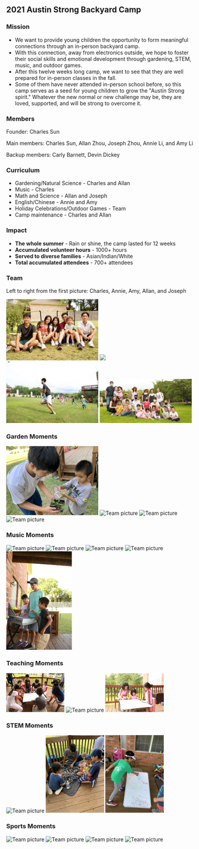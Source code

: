 ## 2021 Austin Strong Backyard Camp

### Mission

* We want to provide young children the opportunity to form meaningful connections through an in-person backyard camp. 
* With this connection, away from electronics outside, we hope to foster their social skills and emotional development through gardening, STEM, music, and outdoor games. 
* After this twelve weeks long camp, we want to see that they are well prepared for in-person classes in the fall. 
* Some of them have never attended in-person school before, so this camp serves as a seed for young children to grow the "Austin Strong spirit." Whatever the new normal or new challenge may be, they are loved, supported, and will be strong to overcome it. 


### Members

Founder: Charles Sun

Main members: Charles Sun, Allan Zhou, Joseph Zhou, Annie Li, and Amy Li

Backup members: Carly Barnett, Devin Dickey

### Curriculum
* Gardening/Natural Science -  Charles and Allan
* Music - Charles
* Math and Science - Allan and Joseph
* English/Chinese - Annie and Amy
* Holiday Celebrations/Outdoor Games - Team
* Camp maintenance - Charles and Allan

### Impact

* **The whole summer** - Rain or shine, the camp lasted for 12 weeks
* **Accumulated volunteer hours** - 1000+ hours
* **Served to diverse families** - Asian/Indian/White
* **Total accumulated attendees** - 700+ attendees

### Team

Left to right from the first picture: Charles, Annie, Amy, Allan, and Joseph

<img src="images/Team/Impact.JPG"
     style="width: 49%" />
<img src="images/Team/G3.JPG"
     style="width: 49%" />
<img src="images/GCamp2.JPG"
     style="width: 49%" />
<img src="images/Team/G1WHS.JPG"
     style="width: 49%" />
    
    
### Garden Moments

<img src="images/Garden/Basil.JPG"
     alt="Team picture"
     style="width: 49%" />
<img src="images/Garden/GCKgrow.JPG"
     alt="Team picture"
     style="width: 49%" />
<img src="images/Garden/K2b.JPG"
     alt="Team picture"
     style="width: 49%" />
<img src="images/Garden/K3.JPG"
     alt="Team picture"
     style="width: 49%" />


### Music Moments

<img src="images/Music/AA_Mus.JPG"
     alt="Team picture"
     style="width: 28%" />
<img src="images/Music/C_Mus7.JPG"
     alt="Team picture"
     style="width: 28%" />
<img src="images/Music/MusTrio.JPG"
     alt="Team picture"
     style="width: 28%" />
<img src="images/Music/C_Mus3.JPG"
     alt="Team picture"
     style="width: 35%" />
<img src="images/Music/C_Mus4.JPG"
     alt="Team picture"
     style="width: 35%" />

### Teaching Moments

<img src="images/Teaching/BackyardCamp.JPG"
     alt="Team picture"
     style="width: 31%" />
<img src="images/Teaching/CC.JPG"
     alt="Team picture"
     style="width: 31%" />
<img src="images/Teaching/CholeIndian.JPG"
     alt="Team picture"
     style="width: 31%" />

     
     
### STEM Moments

<img src="images/Teaching/stem/Lego.JPG"
     alt="Team picture"
     style="width: 31%" />
<img src="images/Teaching/stem/lego4.JPG"
     alt="Team picture"
     style="width: 31%" />
<img src="images/Teaching/stem/lgo.JPG"
     alt="Team picture"
     style="width: 31%" />

### Sports Moments

<img src="images/Outdorr/C_G.JPG"
     alt="Team picture"
     style="width: 31%" />
<img src="images/Outdorr/C_Yard2.JPG"
     alt="Team picture"
     style="width: 31%" />
<img src="images/Outdorr/CA.JPG"
     alt="Team picture"
     style="width: 31%" />
<img src="images/Outdorr/C_Yard4.JPG"
     alt="Team picture"
     style="" />


